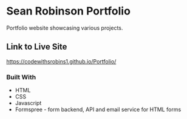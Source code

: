 # Sean Robinson Portfolio 

Portfolio website showcasing various projects.

## Link to Live Site

https://codewithsrobins1.github.io/Portfolio/

### Built With

* HTML
* CSS
* Javascript
* Formspree - form backend, API and email service for HTML forms
